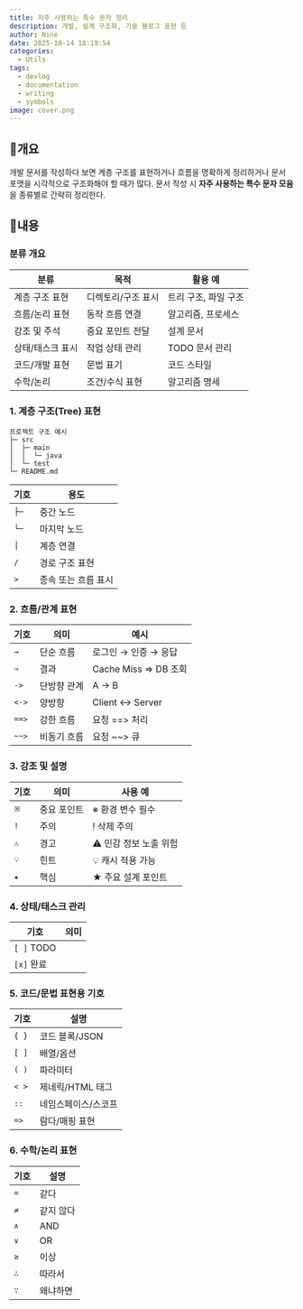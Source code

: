 ```yaml
---
title: 자주 사용하는 특수 문자 정리
description: 개발, 설계 구조화, 기술 블로그 표현 등
author: Nine
date: 2025-10-14 18:19:54
categories:
  - Utils
tags:
  - devlog
  - documentation
  - writing
  - symbols
image: cover.png
---
```


## 📌개요

개발 문서를 작성하다 보면 계층 구조를 표현하거나 흐름을 명확하게 정리하거나 문서 포맷을 시각적으로 구조화해야 할 때가 많다.
문서 작성 시 **자주 사용하는 특수 문자 모음**을 종류별로 간략히 정리한다.

## 📌내용

### 분류 개요

| 분류        | 목적         | 활용 예         |
| --------- | ---------- | ------------ |
| 계층 구조 표현  | 디렉토리/구조 표시 | 트리 구조, 파일 구조 |
| 흐름/논리 표현  | 동작 흐름 연결   | 알고리즘, 프로세스   |
| 강조 및 주석   | 중요 포인트 전달  | 설계 문서        |
| 상태/태스크 표시 | 작업 상태 관리   | TODO 문서 관리   |
| 코드/개발 표현  | 문법 표기      | 코드 스타일       |
| 수학/논리     | 조건/수식 표현   | 알고리즘 명세      |

### 1. 계층 구조(Tree) 표현

```text
프로젝트 구조 예시
├─ src
│  ├─ main
│  │  └─ java
│  └─ test
└─ README.md
````

|기호|용도|
|---|---|
|`├─`|중간 노드|
|`└─`|마지막 노드|
|`│`|계층 연결|
|`/`|경로 구조 표현|
|`>`|종속 또는 흐름 표시|

### 2. 흐름/관계 표현

|기호|의미|예시|
|---|---|---|
|`→`|단순 흐름|로그인 → 인증 → 응답|
|`⇒`|결과|Cache Miss ⇒ DB 조회|
|`->`|단방향 관계|A -> B|
|`<->`|양방향|Client <-> Server|
|`==>`|강한 흐름|요청 ==> 처리|
|`~~>`|비동기 흐름|요청 ~~> 큐|

### 3. 강조 및 설명

|기호|의미|사용 예|
|---|---|---|
|`※`|중요 포인트|※ 환경 변수 필수|
|`!`|주의|! 삭제 주의|
|`⚠`|경고|⚠ 민감 정보 노출 위험|
|`💡`|힌트|💡 캐시 적용 가능|
|`★`|핵심|★ 주요 설계 포인트|

### 4. 상태/태스크 관리

| 기호           | 의미  |
| ------------ | --- |
| `[ ]` TODO   |     |
| `[x]` 완료     |     |

### 5. 코드/문법 표현용 기호

|기호|설명|
|---|---|
|`{ }`|코드 블록/JSON|
|`[ ]`|배열/옵션|
|`( )`|파라미터|
|`< >`|제네릭/HTML 태그|
|`::`|네임스페이스/스코프|
|`=>`|람다/매핑 표현|

### 6. 수학/논리 표현

| 기호  | 설명    |
| --- | ----- |
| `=` | 같다    |
| `≠` | 같지 않다 |
| `∧` | AND   |
| `∨` | OR    |
| `≥` | 이상    |
| `∴` | 따라서   |
| `∵` | 왜냐하면  |
